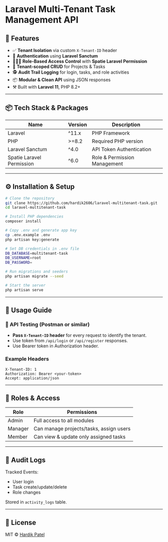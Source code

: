 # Laravel Multi-Tenant Task Management API

## 🚀 Features

-   ✅ **Tenant Isolation** via custom `X-Tenant-ID` header
-   🔐 **Authentication** using **Laravel Sanctum**
-   🧑‍🤝‍🧑 **Role-Based Access Control** with **Spatie Laravel Permission**
-   📁 **Tenant-scoped CRUD** for Projects & Tasks
-   🕵️ **Audit Trail Logging** for login, tasks, and role activities
-   📦 **Modular & Clean API** using JSON responses
-   ⚒️ Built with **Laravel 11**, PHP 8.2+

---

## 📦 Tech Stack & Packages

| Name                      | Version | Description                  |
| ------------------------- | ------- | ---------------------------- |
| Laravel                   | ^11.x   | PHP Framework                |
| PHP                       | >=8.2   | Required PHP version         |
| Laravel Sanctum           | ^4.0    | API Token Authentication     |
| Spatie Laravel Permission | ^6.0    | Role & Permission Management |

---

## ⚙️ Installation & Setup

```bash
# Clone the repository
git clone https://github.com/hardik2606/laravel-multitenant-task.git
cd laravel-multitenant-task

# Install PHP dependencies
composer install

# Copy .env and generate app key
cp .env.example .env
php artisan key:generate

# Set DB credentials in .env file
DB_DATABASE=multitenant-task
DB_USERNAME=root
DB_PASSWORD=

# Run migrations and seeders
php artisan migrate --seed

# Start the server
php artisan serve
```

---

## 📘 Usage Guide

### 🧪 API Testing (Postman or similar)

-   **Pass `X-Tenant-ID` header** for every request to identify the tenant.
-   Use token from `/api/login` or `/api/register` responses.
-   Use Bearer token in Authorization header.

### Example Headers

```
X-Tenant-ID: 1
Authorization: Bearer <your-token>
Accept: application/json
```

---

## 👥 Roles & Access

| Role    | Permissions                             |
| ------- | --------------------------------------- |
| Admin   | Full access to all modules              |
| Manager | Can manage projects/tasks, assign users |
| Member  | Can view & update only assigned tasks   |

---

## 📑 Audit Logs

Tracked Events:

-   User login
-   Task create/update/delete
-   Role changes

Stored in `activity_logs` table.

---

## 📄 License

MIT © [Hardik Patel](https://github.com/hardik2606)
